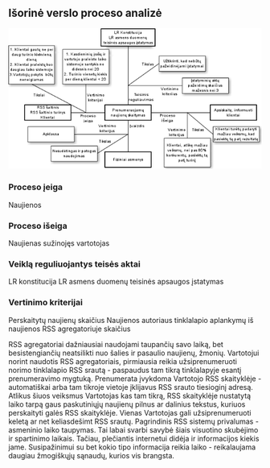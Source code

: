 ## Išorinė verslo proceso analizė

![Išorinė analizė](projektas/img/Išorinė_analizė.png)  

### Proceso įeiga

Naujienos

### Proceso išeiga

Naujienas sužinojęs vartotojas

### Veiklą reguliuojantys teisės aktai

LR konstitucija
LR asmens duomenų teisinės apsaugos įstatymas

### Vertinimo kriterijai

Perskaitytų naujienų skaičius
Naujienos autoriaus tinklalapio aplankymų iš naujienos RSS agregatoriuje skaičius

RSS agregatoriai dažniausiai naudojami taupančių savo laiką, bet 
besistengiančių neatsilikti nuo šalies ir pasaulio naujienų, žmonių.
Vartotojui norint naudotis RSS agregatoriais, pirmiausia
reikia užsiprenumeruoti norimo tinklalapio RSS srautą - paspaudus
tam tikrą tinklalapyje esantį prenumeravimo mygtuką. Prenumerata įvykdoma
Vartotojo RSS skaityklėje - automatiškai arba tam tikroje vietoje įklijavus RSS
srauto tiesioginį adresą. Atlikus šiuos veiksmus Vartotojas kas tam tikrą, RSS
skaityklėje nustatytą laiko tarpą gaus paskutiniųjų naujienų pilnus ar dalinius
tekstus, kuriuos perskaityti galės RSS skaityklėje. Vienas Vartotojas gali
užsiprenumeruoti keletą ar net keliasdešimt RSS srautų.
Pagrindinis RSS sistemų privalumas - asmeninio laiko taupymas. Tai labai svarbi 
savybė šiais visuotino skubėjimo ir spartinimo laikais. Tačiau, plečiantis 
internetui didėja ir informacijos kiekis jame. Susipažinimui su bet kokio tipo
informacija reikia laiko - reikalaujama daugiau žmogiškųjų sąnaudų, kurios vis
brangsta.
